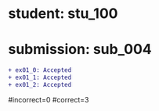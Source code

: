 # student: stu_100
# submission: sub_004

```diff
+ ex01_0: Accepted
+ ex01_1: Accepted
+ ex01_2: Accepted
```
#incorrect=0
#correct=3
